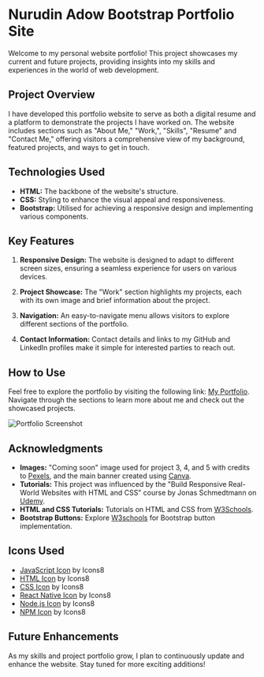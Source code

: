 # Nurudin Adow Bootstrap Portfolio Site

Welcome to my personal website portfolio! This project showcases my current and future projects, providing insights into my skills and experiences in the world of web development.

## Project Overview

I have developed this portfolio website to serve as both a digital resume and a platform to demonstrate the projects I have worked on. The website includes sections such as "About Me," "Work,", "Skills", "Resume" and "Contact Me," offering visitors a comprehensive view of my background, featured projects, and ways to get in touch.

## Technologies Used

- **HTML:** The backbone of the website's structure.
- **CSS:** Styling to enhance the visual appeal and responsiveness.
- **Bootstrap:** Utilised for achieving a responsive design and implementing various components.

## Key Features

1. **Responsive Design:** The website is designed to adapt to different screen sizes, ensuring a seamless experience for users on various devices.

2. **Project Showcase:** The "Work" section highlights my projects, each with its own image and brief information about the project.

3. **Navigation:** An easy-to-navigate menu allows visitors to explore different sections of the portfolio.

4. **Contact Information:** Contact details and links to my GitHub and LinkedIn profiles make it simple for interested parties to reach out.

## How to Use

Feel free to explore the portfolio by visiting the following link: [My Portfolio](https://nurudinadow.github.io/Bootstrap-Portfolio/). Navigate through the sections to learn more about me and check out the showcased projects.

![Portfolio Screenshot](<Screenshot of site.png>)

## Acknowledgments

- **Images:** "Coming soon" image used for project 3, 4, and 5 with credits to [Pexels](https://www.pexels.com/), and the main banner created using [Canva](https://www.canva.com/).
- **Tutorials:** This project was influenced by the "Build Responsive Real-World Websites with HTML and CSS" course by Jonas Schmedtmann on [Udemy](https://www.udemy.com/share/101Wqo3@Fv1ULpaPzV8eSGhLkb2CnUizRVQfQ5tknyBfcKzVQEaY6gr7jF-P4WLAYzy3TrifkQ==/).
- **HTML and CSS Tutorials:** Tutorials on HTML and CSS from [W3Schools](https://www.w3schools.com/).
- **Bootstrap Buttons:** Explore [W3schools](https://www.w3schools.com/bootstrap5/bootstrap_buttons.php) for Bootstrap button implementation.

## Icons Used

- [JavaScript Icon](https://icons8.com/icon/39854/javascript) by Icons8
- [HTML Icon](https://icons8.com/icon/23028/html-5) by Icons8
- [CSS Icon](https://icons8.com/icon/38272/css3) by Icons8
- [React Native Icon](https://icons8.com/icon/35989/react-native) by Icons8
- [Node.js Icon](https://icons8.com/icon/FQlr_bFSqEdG/node-js) by Icons8
- [NPM Icon](https://icons8.com/icon/QERhMe8qpblP/npm) by Icons8

## Future Enhancements

As my skills and project portfolio grow, I plan to continuously update and enhance the website. Stay tuned for more exciting additions!
